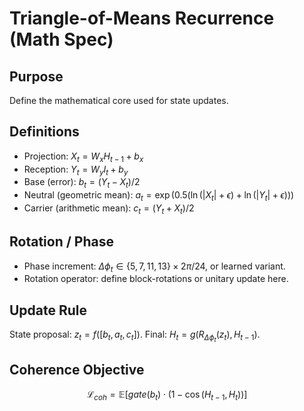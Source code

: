 # Triangle-of-Means Recurrence (Math Spec)

## Purpose
Define the mathematical core used for state updates.

## Definitions
- Projection: $X_t = W_x H_{t-1} + b_x$
- Reception: $Y_t = W_y I_t + b_y$
- Base (error): $b_t = (Y_t - X_t)/2$
- Neutral (geometric mean): $a_t = \exp(0.5(\ln(|X_t|+\epsilon)+\ln(|Y_t|+\epsilon)))$
- Carrier (arithmetic mean): $c_t = (Y_t + X_t)/2$

## Rotation / Phase
- Phase increment: $\Delta \phi_t \in \{5,7,11,13\}\times 2\pi/24$, or learned variant.
- Rotation operator: define block-rotations or unitary update here.

## Update Rule
State proposal: $z_t = f([b_t,a_t,c_t])$. Final: $H_t = g( R_{\Delta \phi_t}(z_t), H_{t-1})$.

## Coherence Objective

```math
\mathcal{L}_{coh} = \mathbb{E}[gate(b_t)\cdot (1-\cos(H_{t-1},H_t))]
```
